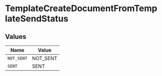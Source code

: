 # TemplateCreateDocumentFromTemplateSendStatus


## Values

| Name       | Value      |
| ---------- | ---------- |
| `NOT_SENT` | NOT_SENT   |
| `SENT`     | SENT       |
